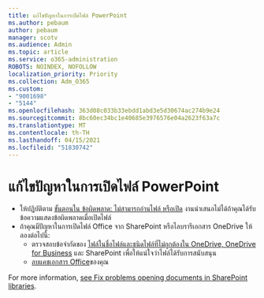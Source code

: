 ```yaml
---
title: แก้ไขปัญหาในการเปิดไฟล์ PowerPoint
ms.author: pebaum
author: pebaum
manager: scotv
ms.audience: Admin
ms.topic: article
ms.service: o365-administration
ROBOTS: NOINDEX, NOFOLLOW
localization_priority: Priority
ms.collection: Adm_O365
ms.custom:
- "9001698"
- "5144"
ms.openlocfilehash: 363d08c033b33ebdd1abd3e5d30674ac274b9e24
ms.sourcegitcommit: 8bc60ec34bc1e40685e3976576e04a2623f63a7c
ms.translationtype: MT
ms.contentlocale: th-TH
ms.lasthandoff: 04/15/2021
ms.locfileid: "51830742"
---
```

# <a name="resolve-issues-opening-powerpoint-files"></a>แก้ไขปัญหาในการเปิดไฟล์ PowerPoint

- ให้ปฏิบัติตาม [ขั้นตอนใน ข้อผิดพลาด: ไม่สามารถอ่านไฟล์ หรือเปิด](https://support.office.com/article/Error-Can-t-read-file-or-Presentation-cannot-be-opened-7f2f31e2-d4dd-4c1f-9e27-ba6fadf92d44) งานนําเสนอไม่ได้ถ้าคุณได้รับข้อความแสดงข้อผิดพลาดเมื่อเปิดไฟล์
- ถ้าคุณมีปัญหาในการเปิดไฟล์ Office จาก SharePoint หรือไลบรารีเอกสาร OneDrive ให้ลองต่อไปนี้:
    - ตรวจสอบข้อจํากัดของ [ไฟล์ในชื่อไฟล์และชนิดไฟล์ที่ไม่ถูกต้องใน OneDrive, OneDrive for Business](https://support.office.com/article/64883a5d-228e-48f5-b3d2-eb39e07630fa) และ SharePoint เพื่อให้แน่ใจว่าไฟล์ได้รับการสนับสนุน
    - [ลบแคชเอกสาร Office](https://support.office.com/article/b1d3765e-d71b-4bb8-99ca-acd22c42995d)ของคุณ

For more information, [see Fix problems opening documents in SharePoint libraries](https://support.office.com/article/31329fa1-4ad0-47fc-95d8-bb0c5b12a536).
